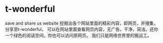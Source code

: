 t-wonderful
===========

save and share us website
挖掘出各个网站里面的精彩内容，即网页，并搜集，分享至t-wonderful，
可以在网站里面查看网页内容，无广告，干净，简洁。还你一个绿色的阅读空间。你也可以访问原网页。
我们只是网络世界里的搬运工。
